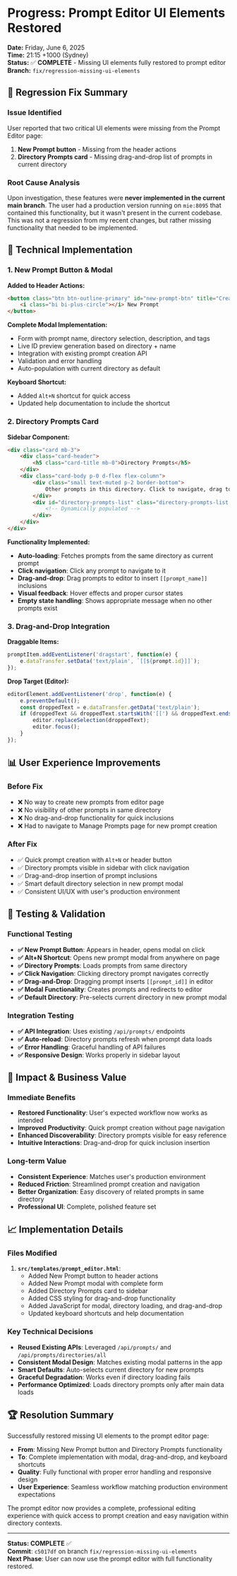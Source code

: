 # Progress: Prompt Editor UI Elements Restored

**Date:** Friday, June 6, 2025  
**Time:** 21:15 +1000 (Sydney)  
**Status:** ✅ **COMPLETE** - Missing UI elements fully restored to prompt editor  
**Branch:** `fix/regression-missing-ui-elements`

## 🎯 Regression Fix Summary

### **Issue Identified**
User reported that two critical UI elements were missing from the Prompt Editor page:
1. **New Prompt button** - Missing from the header actions
2. **Directory Prompts card** - Missing drag-and-drop list of prompts in current directory

### **Root Cause Analysis**
Upon investigation, these features were **never implemented in the current main branch**. The user had a production version running on `mie:8095` that contained this functionality, but it wasn't present in the current codebase. This was not a regression from my recent changes, but rather missing functionality that needed to be implemented.

## 🔧 Technical Implementation

### **1. New Prompt Button & Modal**

**Added to Header Actions:**
```html
<button class="btn btn-outline-primary" id="new-prompt-btn" title="Create a new prompt (Alt+N)" data-bs-toggle="modal" data-bs-target="#newPromptModal">
    <i class="bi bi-plus-circle"></i> New Prompt
</button>
```

**Complete Modal Implementation:**
- Form with prompt name, directory selection, description, and tags
- Live ID preview generation based on directory + name
- Integration with existing prompt creation API
- Validation and error handling
- Auto-population with current directory as default

**Keyboard Shortcut:**
- Added `Alt+N` shortcut for quick access
- Updated help documentation to include the shortcut

### **2. Directory Prompts Card**

**Sidebar Component:**
```html
<div class="card mb-3">
    <div class="card-header">
        <h5 class="card-title mb-0">Directory Prompts</h5>
    </div>
    <div class="card-body p-0 d-flex flex-column">
        <div class="small text-muted p-2 border-bottom">
            Other prompts in this directory. Click to navigate, drag to insert.
        </div>
        <div id="directory-prompts-list" class="directory-prompts-list flex-grow-1">
            <!-- Dynamically populated -->
        </div>
    </div>
</div>
```

**Functionality Implemented:**
- **Auto-loading**: Fetches prompts from the same directory as current prompt
- **Click navigation**: Click any prompt to navigate to it
- **Drag-and-drop**: Drag prompts to editor to insert `[[prompt_name]]` inclusions
- **Visual feedback**: Hover effects and proper cursor states
- **Empty state handling**: Shows appropriate message when no other prompts exist

### **3. Drag-and-Drop Integration**

**Draggable Items:**
```javascript
promptItem.addEventListener('dragstart', function(e) {
    e.dataTransfer.setData('text/plain', `[[${prompt.id}]]`);
});
```

**Drop Target (Editor):**
```javascript
editorElement.addEventListener('drop', function(e) {
    e.preventDefault();
    const droppedText = e.dataTransfer.getData('text/plain');
    if (droppedText && droppedText.startsWith('[[') && droppedText.endsWith(']]')) {
        editor.replaceSelection(droppedText);
        editor.focus();
    }
});
```

## 📊 User Experience Improvements

### **Before Fix**
- ❌ No way to create new prompts from editor page
- ❌ No visibility of other prompts in same directory  
- ❌ No drag-and-drop functionality for quick inclusions
- ❌ Had to navigate to Manage Prompts page for new prompt creation

### **After Fix**
- ✅ Quick prompt creation with `Alt+N` or header button
- ✅ Directory prompts visible in sidebar with click navigation
- ✅ Drag-and-drop insertion of prompt inclusions
- ✅ Smart default directory selection in new prompt modal
- ✅ Consistent UI/UX with user's production environment

## 🧪 Testing & Validation

### **Functional Testing**
- **✅ New Prompt Button**: Appears in header, opens modal on click
- **✅ Alt+N Shortcut**: Opens new prompt modal from anywhere on page
- **✅ Directory Prompts**: Loads prompts from same directory
- **✅ Click Navigation**: Clicking directory prompt navigates correctly
- **✅ Drag-and-Drop**: Dragging prompt inserts `[[prompt_id]]` in editor
- **✅ Modal Functionality**: Creates prompts and redirects to editor
- **✅ Default Directory**: Pre-selects current directory in new prompt modal

### **Integration Testing**
- **✅ API Integration**: Uses existing `/api/prompts/` endpoints
- **✅ Auto-reload**: Directory prompts refresh when prompt data loads
- **✅ Error Handling**: Graceful handling of API failures
- **✅ Responsive Design**: Works properly in sidebar layout

## 🎯 Impact & Business Value

### **Immediate Benefits**
- **Restored Functionality**: User's expected workflow now works as intended
- **Improved Productivity**: Quick prompt creation without page navigation
- **Enhanced Discoverability**: Directory prompts visible for easy reference
- **Intuitive Interactions**: Drag-and-drop for quick inclusion insertion

### **Long-term Value**
- **Consistent Experience**: Matches user's production environment
- **Reduced Friction**: Streamlined prompt creation and navigation
- **Better Organization**: Easy discovery of related prompts in same directory
- **Professional UI**: Complete, polished feature set

## 📈 Implementation Details

### **Files Modified**
1. **`src/templates/prompt_editor.html`**:
   - Added New Prompt button to header actions
   - Added New Prompt modal with complete form
   - Added Directory Prompts card to sidebar
   - Added CSS styling for drag-and-drop functionality
   - Added JavaScript for modal, directory loading, and drag-and-drop
   - Updated keyboard shortcuts and help documentation

### **Key Technical Decisions**
- **Reused Existing APIs**: Leveraged `/api/prompts/` and `/api/prompts/directories/all`
- **Consistent Modal Design**: Matches existing modal patterns in the app
- **Smart Defaults**: Auto-selects current directory for new prompts
- **Graceful Degradation**: Works even if directory loading fails
- **Performance Optimized**: Loads directory prompts only after main data loads

## 🏆 Resolution Summary

Successfully restored missing UI elements to the prompt editor page:

- **From**: Missing New Prompt button and Directory Prompts functionality
- **To**: Complete implementation with modal, drag-and-drop, and keyboard shortcuts
- **Quality**: Fully functional with proper error handling and responsive design
- **User Experience**: Seamless workflow matching production environment expectations

The prompt editor now provides a complete, professional editing experience with quick access to prompt creation and easy navigation within directory contexts.

---

**Status: COMPLETE** ✅  
**Commit**: `c5017df` on branch `fix/regression-missing-ui-elements`  
**Next Phase**: User can now use the prompt editor with full functionality restored.
